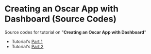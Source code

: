 # Creating an Oscar App with Dashboard (Source Codes)

Source codes for tutorial on "**Creating an Oscar App with Dashboard**"

- Tutorial's [Part 1](https://mmtechslv.github.io/tutorials/django-oscar-new-app-part-1/)
- Tutorial's [Part 2](https://mmtechslv.github.io/tutorials/django-oscar-new-app-part-2/)
